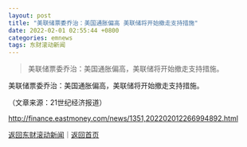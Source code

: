 ```yaml
---
layout: post
title: "美联储票委乔治：美国通胀偏高 美联储将开始撤走支持措施"
date: 2022-02-01 02:55:44 +0800
categories: emnews
tags: 东财滚动新闻
---
```

> 美联储票委乔治：美国通胀偏高，美联储将开始撤走支持措施。

<p>美联储票委乔治：美国通胀偏高，美联储将开始撤走支持措施。</p><p class="em_media">（文章来源：21世纪经济报道）</p>

<http://finance.eastmoney.com/news/1351,202202012266994892.html>

[返回东财滚动新闻](//finews.withounder.com/emnews/)｜[返回首页](//finews.withounder.com/)